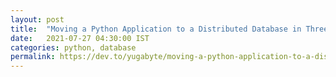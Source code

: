 ```yaml
---
layout: post
title:  "Moving a Python Application to a Distributed Database in Three Easy Steps."
date:   2021-07-27 04:30:00 IST
categories: python, database
permalink: https://dev.to/yugabyte/moving-a-python-application-to-a-distributed-database-in-three-easy-steps
---
```

